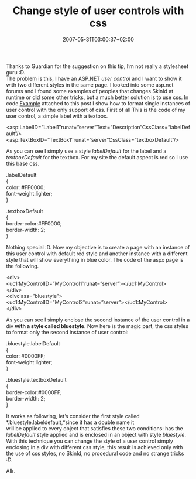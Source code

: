 ﻿---
title: "Change style of user controls with css"
description: ""
date: 2007-05-31T03:00:37+02:00
draft: false
tags: [ASPNET]
categories: [ASPNET]
---
Thanks to Guardian for the suggestion on this tip, I’m not really a stylesheet guru :D.   
The problem is this, I have an ASP.NET *user control* and I want to show it with two different styles in the same page. I looked into some asp.net forums and I found some examples of peoples that changes SkinId at runtime or did some other tricks, but a much better solution is to use css. In code [Example](http://www.nablasoft.com/Alkampfer/wp-content/uploads/2007/05/usercontrolformatting.zip "Example") attached to this post I show how to format single instances of user control with the only support of css. First of all This is the code of my user control, a simple label with a textbox.

&lt;asp:LabelID=”Label1″runat=”server”Text=”Description”CssClass=”labelDefault”/&gt;  
&lt;asp:TextBoxID=”TextBox1″runat=”server”CssClass=”textboxDefault”/&gt;

As you can see I simply use a style *labelDefault* for the label and a *textboxDefault* for the textbox. For my site the default aspect is red so I use this base css.

.labelDefault  
{  
color:  #FF0000;  
font-weight:lighter;  
}

.textboxDefault  
{  
border-color:#FF0000;  
border-width:  2;  
}

Nothing special :D. Now my objective is to create a page with an instance of this user control with default red style and another instance with a different style that will show everything in blue color. The code of the aspx page is the following.

&lt;div&gt;  
&lt;uc1:MyControlID=”MyControl1″runat=”server”&gt;&lt;/uc1:MyControl&gt;  
&lt;/div&gt;  
&lt;divclass=”bluestyle”&gt;  
&lt;uc1:MyControlID=”MyControl2″runat=”server”&gt;&lt;/uc1:MyControl&gt;  
&lt;/div&gt;  
  
As you can see I simply enclose the second instance of the user control in a div  **with a style called bluestyle**. Now here is the magic part, the css styles to format only the second instance of user control:

.bluestyle.labelDefault  
{  
color:  #0000FF;  
font-weight:lighter;  
}

.bluestyle.textboxDefault  
{  
border-color:#0000FF;  
border-width:  2;  
}  
  
It works as following, let’s consider the first style called *.bluestyle.labeldefault,*since it has a double name it  
will be applied to every object that satisfies these two conditions: has the *labelDefault* style applied and is enclosed in an object with style *bluestyle*. With this technique you can change the style of a user control simply enclosing in a div with different css style, this result is achieved only with the use of css styles, no SkinId, no procedural code and no strange tricks :D.

Alk.
